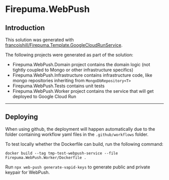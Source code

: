 ﻿# Firepuma.WebPush

## Introduction

This solution was generated with [francoishill/Firepuma.Template.GoogleCloudRunService](https://github.com/francoishill/Firepuma.Template.GoogleCloudRunService).

The following projects were generated as part of the solution:

* Firepuma.WebPush.Domain project contains the domain logic (not tightly coupled to Mongo or other infrastructure specifics)
* Firepuma.WebPush.Infrastructure contains infrastructure code, like mongo repositories inheriting from `MongoDbRepository<T>`
* Firepuma.WebPush.Tests contains unit tests
* Firepuma.WebPush.Worker project contains the service that will get deployed to Google Cloud Run

---

## Deploying

When using github, the deployment will happen automatically due to the folder containing workflow yaml files in the `.github/workflows` folder.

To test locally whether the Dockerfile can build, run the following command:

```shell
docker build --tag tmp-test-webpush-service --file Firepuma.WebPush.Worker/Dockerfile .
```

Run `npx web-push generate-vapid-keys` to generate public and private keypair for WebPush.